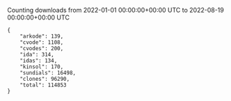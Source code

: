 
Counting downloads from 2022-01-01 00:00:00+00:00 UTC to 2022-08-19 00:00:00+00:00 UTC

```
{
    "arkode": 139,
    "cvode": 1108,
    "cvodes": 200,
    "ida": 314,
    "idas": 134,
    "kinsol": 170,
    "sundials": 16498,
    "clones": 96290,
    "total": 114853
}
```
